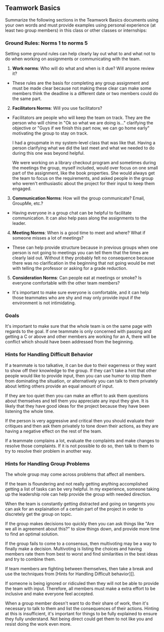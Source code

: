 ## Teamwork Basics

Summarize the following sections in the Teamwork Basics documents using your
own words and must provide examples using personal experience (at least two
group members) in this class or other classes or internships:

### Ground Rules: Norms 1 to norms 5

Setting some ground rules can help clearly lay out what to and what not to do
when working on assignments or communicating with the team.

1. **Work norms**: Who will do what and when is it due? Will anyone review it?

  - These rules are the basis for completing any group assignment and must be
    made clear because not making these clear can make some members think the
    deadline is a different date or two members could do the same part.

2. **Facilitators Norms**: Will you use facilitators?

  - Facilitators are people who will keep the team on track. They are the
    person who will chime in "Ok so what we are doing is…" clarifying the
    objective or "Guys if we finish this part now, we can go home early"
    motivating the group to stay on track.

    I had a groupmate in my system-level class that was like that. Having a
    person clarifying what we did the last meet and what we needed to do during
    this one was beyond helpful.

    We were working on a library checkout program and sometimes during the
    meetings the group, myself included, would over focus on one small part of
    the assignment, like the book properties. She would always get the team to
    focus on the requirements, and asked people in the group who weren't
    enthusiastic about the project for their input to keep them engaged.

3. **Communication Norms**: How will the group communicate? Email, GroupMe,
   etc.?

  - Having everyone in a group chat can be helpful to facilitate
    communication. It can also help pass along the assignments to the leader.

4. **Meeting Norms**: When is a good time to meet and where? What if someone
   misses a lot of meetings?

  - These can help provide structure because in previous groups when one person
    is not going to meetings you can tell them that the times are clearly laid
    out. Without it they probably felt no consequence because there was no
    clarification in the beginning that not going would be met with telling the
    professor or asking for a grade reduction.

5. **Consideration Norms**: Can people eat at meetings or smoke? Is everyone
   comfortable with the other team members?

  - It's important to make sure everyone is comfortable, and it can help those
    teammates who are shy and may only provide input if the environment is not
    intimidating.

### Goals

It's important to make sure that the whole team is on the same page with
regards to the goal. If one teammate is only concerned with passing and getting
a C or above and other members are working for an A, there will be conflict
which should have been addressed from the beginning.

### Hints for Handling Difficult Behavior

If a teammate is too talkative, it can be due to their eagerness or they want
to show off their knowledge to the group. If they can't take a hint that other
people would like to provide input, then you can use humor to stop them from
dominating the situation, or alternatively you can talk to them privately about
letting others provide an equal amount of input.

If they are too quiet then you can make an effort to ask them questions about
themselves and tell them you appreciate any input they give. It is likely that
they have good ideas for the project because they have been listening the whole
time.

If the person is very aggressive and critical then you should evaluate their
critiques and then ask them privately to tone down their actions, as they are
having a negative effect on the rest of the team.

If a teammate complains a lot, evaluate the complaints and make changes to
resolve those complaints. If it is not possible to do so, then talk to them to
try to resolve their problem in another way.

### Hints for Handling Group Problems

The whole group may come across problems that affect all members.

If the team is floundering and not really getting anything accomplished getting
a list of tasks can be very helpful. In my experience, someone taking up the
leadership role can help provide the group with needed direction.

When the team is constantly getting distracted and going on tangents you can
ask for an explaination of a certain part of the project in order to discretely
get the group on topic.

If the group makes decisions too quickly then you can ask things like "Are we
all in agreement about this?" to slow things down, and provide more time to
find an optimal solution.

If the group fails to come to a consensus, then multivoting may be a way to
finally make a decision. Multivoting is listing the choices and having members
rate them from best to worst and find similarities in the best ideas and try to
combine them.

If team members are fighting between themselves, then take a break and use the
techniques from [Hints for Handling Difficult behavior][].

If someone is being ignored or ridiculed then they will not be able to provide
the team with input. Therefore, all members must make a extra effort to be
inclusive and make everyone feel accepted.

When a group member doesn't want to do their share of work, then it's necessary
to talk to them and list the consequences of their actions. Hinting at this is
insufficient, it's important for things to be fully explained to ensure they
fully understand. Not being direct could get them to not like you and resist
doing the work even more.

